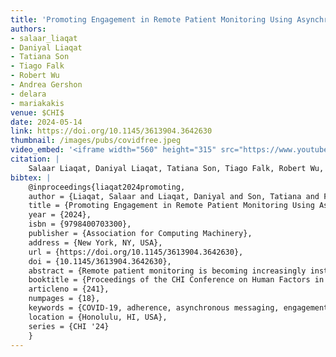 ```yaml
---
title: 'Promoting Engagement in Remote Patient Monitoring Using Asynchronous Messaging'
authors: 
- salaar_liaqat
- Daniyal Liaqat
- Tatiana Son
- Tiago Falk
- Robert Wu
- Andrea Gershon
- delara
- mariakakis
venue: $CHI$
date: 2024-05-14
link: https://doi.org/10.1145/3613904.3642630
thumbnail: /images/pubs/covidfree.jpeg
video_embed: '<iframe width="560" height="315" src="https://www.youtube.com/embed/VqvsGo9GQS8" frameborder="0" allowfullscreen></iframe>'
citation: |
    Salaar Liaqat, Daniyal Liaqat, Tatiana Son, Tiago Falk, Robert Wu, Andrea S. Gershon, Eyal De Lara, and Alex Mariakakis. 2024. Promoting Engagement in Remote Patient Monitoring Using Asynchronous Messaging. In Proceedings of the CHI Conference on Human Factors in Computing Systems (CHI '24). Association for Computing Machinery, New York, NY, USA, Article 241, 1–18. https://doi.org/10.1145/3613904.3642630
bibtex: |
    @inproceedings{liaqat2024promoting,
    author = {Liaqat, Salaar and Liaqat, Daniyal and Son, Tatiana and Falk, Tiago and Wu, Robert and Gershon, Andrea S. and De Lara, Eyal and Mariakakis, Alex},
    title = {Promoting Engagement in Remote Patient Monitoring Using Asynchronous Messaging},
    year = {2024},
    isbn = {9798400703300},
    publisher = {Association for Computing Machinery},
    address = {New York, NY, USA},
    url = {https://doi.org/10.1145/3613904.3642630},
    doi = {10.1145/3613904.3642630},
    abstract = {Remote patient monitoring is becoming increasingly instrumental to healthcare delivery but can substantially hamper the interpersonal communication that underlies standard clinical practice. In this work, we explore the benefits imparted to patients, clinicians, and researchers by an asynchronous messaging feature within a platform called COVIDFree@Home. We created COVIDFree@Home to assist the healthcare system in a large metropolitan city in North America during the COVID-19 pandemic. Clinicians used COVIDFree@Home to monitor the self-reported symptoms and vital signs of over 350 COVID-19 patients post-infection. Using thematic analysis of user-initiated messages, we found the messaging feature helped maintain protocol adherence while allowing patients to ask questions about their health and clinicians to convey empathetic care. This feedback cycle also led to higher quality data for hospitalization prediction, as the revisions significantly improved the AUROC of a machine learning model trained on demographic variables, vital signs data, and self-reported symptoms from 0.53 to 0.59.},
    booktitle = {Proceedings of the CHI Conference on Human Factors in Computing Systems},
    articleno = {241},
    numpages = {18},
    keywords = {COVID-19, adherence, asynchronous messaging, engagement, real-world deployment, remote patient monitoring},
    location = {Honolulu, HI, USA},
    series = {CHI '24}
    }
---
```

